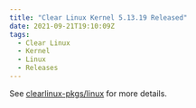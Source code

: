 ```yaml
---
title: "Clear Linux Kernel 5.13.19 Released"
date: 2021-09-21T19:10:09Z
tags:
  - Clear Linux
  - Kernel
  - Linux
  - Releases
---
```

See [clearlinux-pkgs/linux][linux] for more details.

[linux]: https://github.com/clearlinux-pkgs/linux
